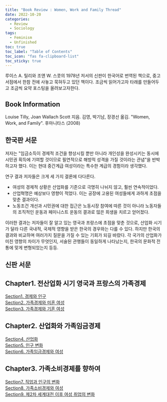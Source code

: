```yaml
---
title: "Book Review : Women, Work and Family Thread"
date: 2022-10-20
categories:
  - Review
  - Sociology
tags:
  - Feminism
  - Unfinished
toc: true
toc_label: "Table of Contents"
toc_icon: "fas fa-clipboard-list"
toc_sticky: true
---
```


루이스 A. 틸리와 조앤 W. 스콧의 1978년 저서의 신판이 한국어로 번역된 책으로, 중고 서점에서 한참 전에 사놓고 묵혀두고 있던 책이다. 
조금씩 읽어가고자 타래를 만들어두고 조금씩 요약 포스팅을 올려보고자한다. 

## Book Information
Louise Tilly, Joan Wallach Scott 지음. 김영, 박기남, 장경선 옮김. "Women, Work, and Family". 후마니타스 (2008)

## 한국판 서문
저자는 "임금소득이 경제적 조건을 향상시킬 뿐만 아니라 개인성을 완성시키는 동시에 시민권 획득에 기여할 것이므로 필연적으로 해방적 성격을 가질 것이라는 관념"을 반박하고자 했다. 이는 현대 중간계급 여성이라는 특수한 계급의 경험이라 생각했다.

연구 결과 저자들은 크게 세 가지 결론에 다다른다. 
- 여성의 경제적 상황은 산업화를 기준으로 극명히 나뉘지 않고, 훨씬 연속적이었다. 
- 산업혁명은 예상보다 영향이 적었다. 이는 공장에 고용된 여성들에게 과하게 초점을 맞춘 결과이다.
- 노동조건 개선과 시민권에 대한 접근은 노동시장 참여에 따른 것이 아니라 노동자들의 조직적인 운동과 페미니스트 운동의 결과로 많은 희생을 치르고 얻어졌다. 

이러한 결과는 저자들이 잘 알고 있는 영국과 프랑스에 초점을 맞춘 것으로, 산업화 시기가 달라 다른 국내적, 국제적 영향을 받은 한국의 경우와는 다를 수 있다. 
하지만 한국의 결과와 비교하며 여러가지 질문을 가질 수 있는 기회가 되길 바랐다. 
각 국가의 산업화가 미친 영향의 차이가 무엇인지, 서술된 관행들이 동일하게 나타났는지, 한국의 문화적 전통에 맞게 변형되었는지 등등. 

## 신판 서문



## Chapter1. 전산업화 시기 영국과 프랑스의 가족경제
[Section1. 경제와 인구]("")  
[Section2. 가족경제와 미혼 여성]("")  
[Section3. 가족경제와 기혼 여성]("")  

## Chapter2. 산업화와 가족임금경제
[Section4. 산업화]("")  
[Section5. 인구 변화]("")  
[Section6. 가족임금경제와 여성]("")  

## Chapter3. 가족소비경제를 향하여
[Section7. 직업과 인구의 변화]("")  
[Section8. 가족소비경제와 여성]("")  
[Section9. 제2차 세계대전 이후 여성 취업의 변화]("")  